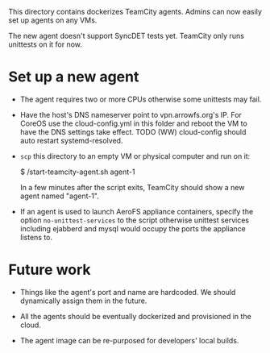 This directory contains dockerizes TeamCity agents. Admins can now easily set up agents on any VMs.

The new agent doesn't support SyncDET tests yet. TeamCity only runs unittests on it for now.

# Set up a new agent

- The agent requires two or more CPUs otherwise some unittests may fail.

- Have the host's DNS nameserver point to vpn.arrowfs.org's IP. For CoreOS use the cloud-config.yml in this folder 
and reboot the VM to have the DNS settings take effect. TODO (WW) cloud-config should auto restart systemd-resolved. 

- `scp` this directory to an empty VM or physical computer and run on it:

    $ <this-folder>/start-teamcity-agent.sh agent-1

  In a few minutes after the script exits, TeamCity should show a new agent named "agent-1".

- If an agent is used to launch AeroFS appliance containers, specify the option `no-unittest-services` to the script
otherwise unittest services including ejabberd and mysql would occupy the ports the appliance listens to.

# Future work

- Things like the agent's port and name are hardcoded. We should dynamically assign them in the future.

- All the agents should be eventually dockerized and provisioned in the cloud.

- The agent image can be re-purposed for developers' local builds. 

